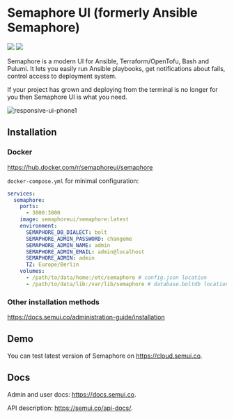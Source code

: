 # Semaphore UI (formerly Ansible Semaphore)


[![](https://img.shields.io/badge/Telegram-2CA5E0?style=flat-squeare&logo=telegram&logoColor=white)](https://t.me/semaphoreui)
[![](https://img.shields.io/youtube/channel/views/UCUjzgHjyeiiKsINaM6mHVQQ)](https://www.youtube.com/@semaphoreui)


[//]: # (![Website]&#40;https://img.shields.io/website?url=https%3A%2F%2Fsemui.co&#41;)


[//]: # ([![Twitter]&#40;https://img.shields.io/twitter/follow/semaphoreui?style=social&logo=twitter&#41;]&#40;https://twitter.com/semaphoreui&#41;)

[//]: # ([![ko-fi]&#40;https://ko-fi.com/img/githubbutton_sm.svg&#41;]&#40;https://ko-fi.com/fiftin&#41;)

Semaphore is a modern UI for Ansible, Terraform/OpenTofu, Bash and Pulumi. It lets you easily run Ansible playbooks, get notifications about fails, control access to deployment system.

If your project has grown and deploying from the terminal is no longer for you then Semaphore UI is what you need.

![responsive-ui-phone1](https://user-images.githubusercontent.com/914224/134777345-8789d9e4-ff0d-439c-b80e-ddc56b74fcee.png)

## Installation

### Docker

https://hub.docker.com/r/semaphoreui/semaphore

`docker-compose.yml` for minimal configuration:

```yaml
services:
  semaphore:
    ports:
      - 3000:3000
    image: semaphoreui/semaphore:latest
    environment:
      SEMAPHORE_DB_DIALECT: bolt
      SEMAPHORE_ADMIN_PASSWORD: changeme
      SEMAPHORE_ADMIN_NAME: admin
      SEMAPHORE_ADMIN_EMAIL: admin@localhost
      SEMAPHORE_ADMIN: admin
      TZ: Europe/Berlin
    volumes:
      - /path/to/data/home:/etc/semaphore # config.json location
      - /path/to/data/lib:/var/lib/semaphore # database.boltdb location (Not required if using mysql or postgres)
```

### Other installation methods
https://docs.semui.co/administration-guide/installation

## Demo

You can test latest version of Semaphore on https://cloud.semui.co.

## Docs

Admin and user docs: https://docs.semui.co.

API description: https://semui.co/api-docs/.